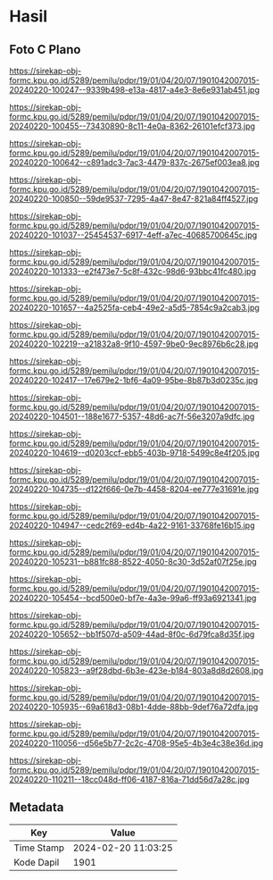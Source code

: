 # Hasil

## Foto C Plano

https://sirekap-obj-formc.kpu.go.id/5289/pemilu/pdpr/19/01/04/20/07/1901042007015-20240220-100247--9339b498-e13a-4817-a4e3-8e6e931ab451.jpg

https://sirekap-obj-formc.kpu.go.id/5289/pemilu/pdpr/19/01/04/20/07/1901042007015-20240220-100455--73430890-8c11-4e0a-8362-26101efcf373.jpg

https://sirekap-obj-formc.kpu.go.id/5289/pemilu/pdpr/19/01/04/20/07/1901042007015-20240220-100642--c891adc3-7ac3-4479-837c-2675ef003ea8.jpg

https://sirekap-obj-formc.kpu.go.id/5289/pemilu/pdpr/19/01/04/20/07/1901042007015-20240220-100850--59de9537-7295-4a47-8e47-821a84ff4527.jpg

https://sirekap-obj-formc.kpu.go.id/5289/pemilu/pdpr/19/01/04/20/07/1901042007015-20240220-101037--25454537-6917-4eff-a7ec-40685700645c.jpg

https://sirekap-obj-formc.kpu.go.id/5289/pemilu/pdpr/19/01/04/20/07/1901042007015-20240220-101333--e2f473e7-5c8f-432c-98d6-93bbc41fc480.jpg

https://sirekap-obj-formc.kpu.go.id/5289/pemilu/pdpr/19/01/04/20/07/1901042007015-20240220-101657--4a2525fa-ceb4-49e2-a5d5-7854c9a2cab3.jpg

https://sirekap-obj-formc.kpu.go.id/5289/pemilu/pdpr/19/01/04/20/07/1901042007015-20240220-102219--a21832a8-9f10-4597-9be0-9ec8976b6c28.jpg

https://sirekap-obj-formc.kpu.go.id/5289/pemilu/pdpr/19/01/04/20/07/1901042007015-20240220-102417--17e679e2-1bf6-4a09-95be-8b87b3d0235c.jpg

https://sirekap-obj-formc.kpu.go.id/5289/pemilu/pdpr/19/01/04/20/07/1901042007015-20240220-104501--188e1677-5357-48d6-ac7f-56e3207a9dfc.jpg

https://sirekap-obj-formc.kpu.go.id/5289/pemilu/pdpr/19/01/04/20/07/1901042007015-20240220-104619--d0203ccf-ebb5-403b-9718-5499c8e4f205.jpg

https://sirekap-obj-formc.kpu.go.id/5289/pemilu/pdpr/19/01/04/20/07/1901042007015-20240220-104735--d122f666-0e7b-4458-8204-ee777e31691e.jpg

https://sirekap-obj-formc.kpu.go.id/5289/pemilu/pdpr/19/01/04/20/07/1901042007015-20240220-104947--cedc2f69-ed4b-4a22-9161-33768fe16b15.jpg

https://sirekap-obj-formc.kpu.go.id/5289/pemilu/pdpr/19/01/04/20/07/1901042007015-20240220-105231--b881fc88-8522-4050-8c30-3d52af07f25e.jpg

https://sirekap-obj-formc.kpu.go.id/5289/pemilu/pdpr/19/01/04/20/07/1901042007015-20240220-105454--bcd500e0-bf7e-4a3e-99a6-ff93a6921341.jpg

https://sirekap-obj-formc.kpu.go.id/5289/pemilu/pdpr/19/01/04/20/07/1901042007015-20240220-105652--bb1f507d-a509-44ad-8f0c-6d79fca8d35f.jpg

https://sirekap-obj-formc.kpu.go.id/5289/pemilu/pdpr/19/01/04/20/07/1901042007015-20240220-105823--a9f28dbd-6b3e-423e-b184-803a8d8d2608.jpg

https://sirekap-obj-formc.kpu.go.id/5289/pemilu/pdpr/19/01/04/20/07/1901042007015-20240220-105935--69a618d3-08b1-4dde-88bb-9def76a72dfa.jpg

https://sirekap-obj-formc.kpu.go.id/5289/pemilu/pdpr/19/01/04/20/07/1901042007015-20240220-110056--d56e5b77-2c2c-4708-95e5-4b3e4c38e36d.jpg

https://sirekap-obj-formc.kpu.go.id/5289/pemilu/pdpr/19/01/04/20/07/1901042007015-20240220-110211--18cc048d-ff06-4187-816a-71dd56d7a28c.jpg


## Metadata

| Key        | Value               |
| ---------- | ------------------- |
| Time Stamp | 2024-02-20 11:03:25 |
| Kode Dapil | 1901                |



